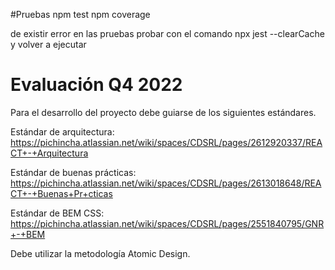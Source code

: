 #Pruebas
npm test
npm coverage

de existir error en las pruebas probar con el comando
npx jest --clearCache
y volver a ejecutar

# Evaluación Q4 2022

Para el desarrollo del proyecto debe guiarse de los siguientes estándares.

Estándar de arquitectura: https://pichincha.atlassian.net/wiki/spaces/CDSRL/pages/2612920337/REACT+-+Arquitectura

Estándar de buenas prácticas: https://pichincha.atlassian.net/wiki/spaces/CDSRL/pages/2613018648/REACT+-+Buenas+Pr+cticas

Estándar de BEM CSS: https://pichincha.atlassian.net/wiki/spaces/CDSRL/pages/2551840795/GNR+-+BEM

Debe utilizar la metodología Atomic Design.

